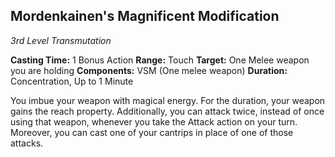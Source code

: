 ## Mordenkainen's Magnificent Modification
*3rd Level Transmutation*

**Casting Time:** 1 Bonus Action
**Range:** Touch
**Target:** One Melee weapon you are holding
**Components:** VSM (One melee weapon)
**Duration:** Concentration, Up to 1 Minute

You imbue your weapon with magical energy. For the duration, your weapon gains the reach property. Additionally, you can attack twice, instead of once using that weapon, whenever you take the Attack action on your turn. Moreover, you can cast one of your cantrips in place of one of those attacks.